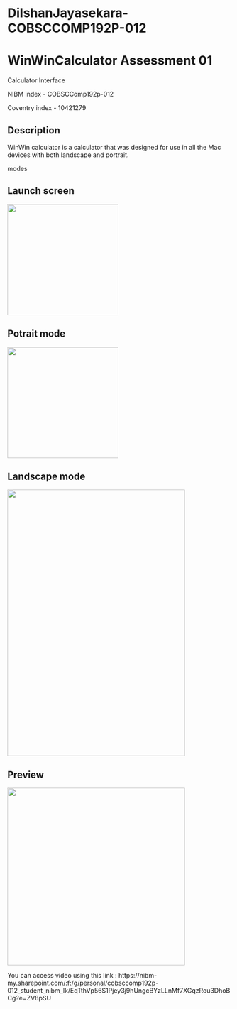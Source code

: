 # DilshanJayasekara-COBSCCOMP192P-012
<h1>WinWinCalculator Assessment 01</h1>

Calculator Interface

NIBM index - COBSCComp192p-012

Coventry index - 10421279


<h2>Description</h2>
WinWin calculator is a calculator that was designed for use in all the Mac devices with both landscape and portrait.

modes<h2>Launch screen</h2>

<img src="https://user-images.githubusercontent.com/44752326/107148896-b7c58080-697b-11eb-8188-8482f07569e7.png" width="250">

<h2>Potrait mode</h2>

<img src="https://user-images.githubusercontent.com/44752326/107142393-a5841c00-6954-11eb-9b80-5120ab8a3bdb.png" width="250">

<h2>Landscape mode</h2>

<img src="https://user-images.githubusercontent.com/44752326/107142406-b9c81900-6954-11eb-926c-2755cfc7bb36.png" width="400" height = "600">
<h2>Preview </h2>
<img src="https://user-images.githubusercontent.com/44752326/107148942-f6f3d180-697b-11eb-8dc0-a8f6d64a6f91.gif" width="400">
<p>You can access video using this link : https://nibm-my.sharepoint.com/:f:/g/personal/cobsccomp192p-012_student_nibm_lk/EqTthVp56S1Pjey3j9hUngcBYzLLnMf7XGqzRou3DhoBCg?e=ZV8pSU</p>
